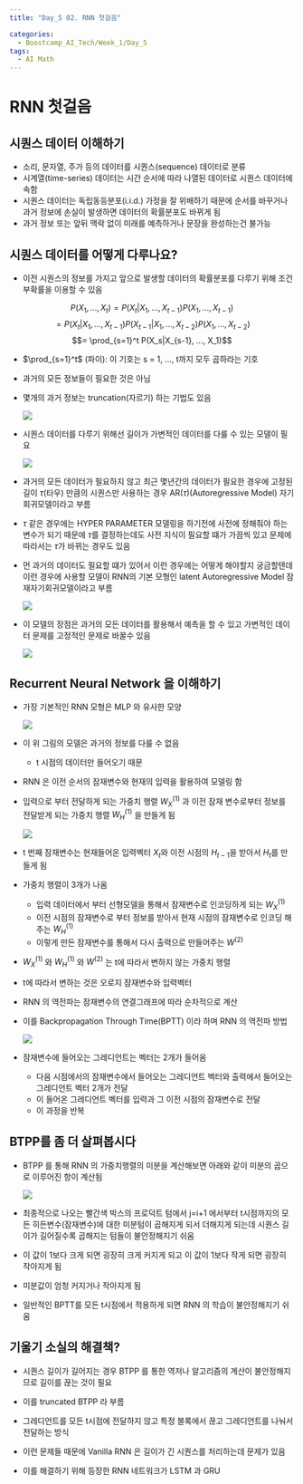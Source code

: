 ```yaml
---
title: "Day_5 02. RNN 첫걸음"

categories:
  - Boostcamp_AI_Tech/Week_1/Day_5
tags:
  - AI Math
---
```


# RNN 첫걸음

## 시퀀스 데이터 이해하기

- 소리, 문자열, 주가 등의 데이터를 시퀀스(sequence) 데이터로 분류
- 시계열(time-series) 데이터는 시간 순서에 따라 나열된 데이터로 시퀀스 데이터에 속함
- 시퀀스 데이터는 독립동등분포(i.i.d.) 가정을 잘 위배하기 때문에 순서를 바꾸거나 과거 정보에 손실이 발생하면 데이터의 확률분포도 바뀌게 됨
- 과거 정보 또는 앞뒤 맥락 없이 미래를 예측하거나 문장을 완성하는건 불가능

## 시퀀스 데이터를 어떻게 다루나요?

- 이전 시퀀스의 정보를 가지고 앞으로 발생할 데이터의 확률분포를 다루기 위해 조건부확률을 이용할 수 있음

$$P(X_1, ..., X_t) = P(X_t|X_1, ..., X_{t-1})P(X_1, ..., X_{t-1})$$
$$= P(X_t|X_1, ..., X_{t-1})P(X_{t-1}|X_1, ..., X_{t-2})P(X_1, ..., X_{t-2})$$
$$= \prod_{s=1}^t P(X_s|X_{s-1}, ..., X_1)$$

- $\prod_{s=1}^t$ (파이): 이 기호는 s = 1, ..., t까지 모두 곱하라는 기호 

- 과거의 모든 정보들이 필요한 것은 아님
- 몇개의 과거 정보는 truncation(자르기) 하는 기법도 있음

    ![](./img/2021-08-06-10-58-55.png)

- 시퀀스 데이터를 다루기 위해선 길이가 가변적인 데이터를 다룰 수 있는 모델이 필요

    ![](./img/2021-08-06-11-00-41.png)

- 과거의 모든 데이터가 필요하지 않고 최근 몇년간의 데이터가 필요한 경우에 고정된 길이 $\tau$(타우) 만큼의 시퀀스만 사용하는 경우 AR($\tau$)(Autoregressive Model) 자기회귀모델이라고 부름

- $\tau$ 같은 경우에는 HYPER PARAMETER 모델링을 하기전에 사전에 정해줘야 하는 변수가 되기 때문에 $\tau$를 결정하는데도 사전 지식이 필요할 떄가 가끔씩 있고 문제에 따라서는 $\tau$가 바뀌는 경우도 있음

- 먼 과거의 데이터도 필요할 떄가 있어서 이런 경우에는 어떻게 해야할지 궁금할텐데 이런 경우에 사용할 모델이 RNN의 기본 모형인 latent Autoregressive Model 잠재자기회귀모델이라고 부름

    ![](./img/2021-08-06-11-07-17.png)

- 이 모델의 장점은 과거의 모든 데이터를 활용해서 예측을 할 수 있고 가변적인 데이터 문제를 고정적인 문제로 바꿀수 있음

    ![](./img/2021-08-06-11-09-07.png)

## Recurrent Neural Network 을 이해하기

- 가장 기본적인 RNN 모형은 MLP 와 유사한 모양

    ![](./img/2021-08-06-11-09-47.png)

- 이 위 그림의 모델은 과거의 정보를 다룰 수 없음
    - t 시점의 데이터만 들어오기 때문

- RNN 은 이전 순서의 잠재변수와 현재의 입력을 활용하여 모델링 함
- 입력으로 부터 전달하게 되는 가중치 행렬 $W_{X}^{(1)}$ 과 이전 잠재 변수로부터 정보를 전달받게 되는 가중치 행렬 $W_{H}^{(1)}$ 을 만들게 됨

    ![](./img/2021-08-06-11-11-51.png)

- t 번째 잠재변수는 현재들어온 입력벡터 $X_t$와 이전 시점의 $H_{t-1}$을 받아서 $H_t$를 만들게 됨
- 가중치 행렬이 3개가 나옴
  - 입력 데이터에서 부터 선형모델을 통해서 잠재변수로 인코딩하게 되는 $W_{X}^{(1)}$
  - 이전 시점의 잠재변수로 부터 정보를 받아서 현재 시점의 잠재변수로 인코딩 해주는 $W_{H}^{(1)}$
  - 이렇게 만든 잠재변수를 통해서 다시 출력으로 만들어주는 $W^{(2)}$

- $W_{X}^{(1)}$ 와 $W_{H}^{(1)}$ 와 $W^{(2)}$ 는 t에 따라서 변하지 않는 가중치 행렬
- t에 따라서 변하는 것은 오로지 잠재변수와 입력벡터

- RNN 의 역전파는 잠재변수의 연결그래프에 따라 순차적으로 계산
- 이를 Backpropagation Through Time(BPTT) 이라 하며 RNN 의 역전파 방법

    ![](./img/2021-08-06-11-21-01.png)

- 잠재변수에 들어오는 그레디언트는 벡터는 2개가 들어옴 
  - 다음 시점에서의 잠재변수에서 들어오는 그레디언트 벡터와 출력에서 들어오는 그레디언트 벡터 2개가 전달
  - 이 들어온 그레디언트 벡터를 입력과 그 이전 시점의 잠재변수로 전달
  - 이 과정을 반복

## BTPP를 좀 더 살펴봅시다

- BTPP 를 통해 RNN 의 가중치행렬의 미분을 계산해보면 아래와 같이 미분의 곱으로 이루어진 항이 계산됨

    ![](./img/2021-08-06-11-24-49.png)

- 최종적으로 나오는 빨간색 박스의 프로덕트 텀에서 j=i+1 에서부터 t시점까지의 모든 히든변수(잠재변수)에 대한 미분텀이 곱해지게 되서 더해지게 되는데 시퀀스 길이가 길어질수록 곱해지는 텀들이 불안정해지기 쉬움
- 이 값이 1보다 크게 되면 굉장히 크게 커지게 되고 이 값이 1보다 작게 되면 굉장히 작아지게 됨
- 미분값이 엄청 커지거나 작아지게 됨
- 일반적인 BPTT를 모든 t시점에서 적용하게 되면 RNN 의 학습이 불안정해지기 쉬움

## 기울기 소실의 해결책?

- 시퀀스 길이가 길어지는 경우 BTPP 를 통한 역저나 알고리즘의 계산이 불안정해지므로 길이를 끊는 것이 필요
- 이를 truncated BTPP 라 부름
- 그레디언트를 모든 t시점에 전달하지 않고 특정 블록에서 끊고 그레디언트를 나눠서 전달하는 방식

- 이런 문제들 때문에 Vanilla RNN 은 길이가 긴 시퀀스를 처리하는데 문제가 있음
- 이를 해결하기 위해 등장한 RNN 네트워크가 LSTM 과 GRU 

